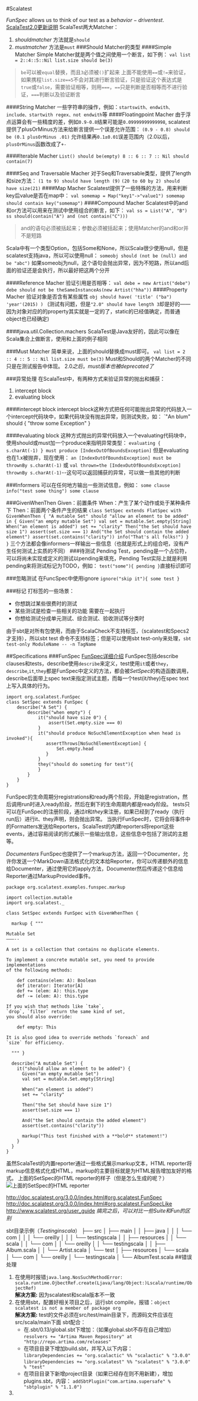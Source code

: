 #Scalatest

$FunSpec$ allows us to think of our test as a $behavior-driven test$.
[ScalaTest2.0更新说明](http://www.scalatest.org/release_notes/2.0_history)
ScalaTest两大Matcher：
1. $should matcher$ 方法就是`should`
2. $must matcher$ 方法是`must`
###Should Matcher的类型
####Simple Matcher
Simple Matcher就是两个值之间使用一个断言，如下例：
`val list = 2::4::5::Nil
list.size should be(3)`
> `be`可以被`equal`替换，而且`3`必须被`()`扩起来
> 上面不能使用`==`或`!=`来验证，如果携程`list.size==5`不会对其进行断言验证，只是验证这个表达式是`true`或`false`，需要验证相等，则用`===`，`==`只是判断是否相等而不进行验证，`===`判断以及验证断言

####String Matcher
一些字符串的操作，例如：`startswith、endwith、include、startwith regex、not endwith`等
####Floatingpoint Macher
由于浮点运算会有一些精度的差，例如`0.9-0.8`结果可能是`0.09999999999998`, scalatest提供了plusOrMinus方法来给断言提供一个误差允许范围：
`(0.9 - 0.8) should be (0.1 plusOrMinus .01)` 允许结果再`0.1±0.01`误差范围内（2.0以后，`plusOrMinus`函数改成了`+-`

####Iterable Macher
 `List() should be(empty)
 8 :: 6 :: 7 :: Nil should contain(7)`  
 
####Seq and Traversable Macher
 对于Seq和Traversable类型，提供了length和size方法：
 `(1 to 9) should have length (9)`
 `(20 to 60 by 2) should have size(21)`
####Map Macher 
Scalatest提供了一些特殊的方法，用来判断key后value是否在map中：
`val somemap = Map("key1"->"value1")
somemap should contain key("somemap")`
####Compound Macher
Scalatest中的and和or方法可以用来在测试中使用组合的断言，如下：
`val ss = List("A", "B")
ss should(contain("A") and (not contain("C")))`
> and的语句必须被括起来；参数必须被括起来；使用Matcher的and和or并不是短路

Scala中有一个类型Option，包括Some和None，所以Scala很少使用null，但是scalatest支持java，所以可以使用null：
`someobj should (not be (null) and be "abc")`
如果someobj为null，这个语句会抛出异常，因为不短路，所以and后面的验证还是会执行，所以最好把这两个分开

####Reference Macher
 验证引用是否相等：
 `val debe = new Artist("debe")
 debe should not be theSameInstanceAs(new Artist("hha"))`
####Property Macher
验证对象是否含有某些属性
`obj should have(
	'title' ("ba")
	'year'(2015)
) `  (测试有问题，但是`"2.0" should have length 3`却是好的——因为对象对应的的property其实就是一定的了，static的已经值确定，而普通object也已经确定)

####java.util.Collection.machers
ScalaTest是Java友好的，因此可以像在Scala集合上做断言，使用和上面的例子相同

###Must Matcher
简单来说，上面的should替换成must即可。
`val list = 2 :: 4 :: 5 :: Nil
list.size must be(3)`
Must和Should的两个Matcher的不同只是在测试报告中体现。 
$2.0之后，must版本也被deprecated了$

###异常处理
在ScalaTest中，有两种方式来验证异常的抛出和捕获：
1. intercept block
2. evaluating block

####intercept block
intercept block这种方式把任何可能抛出异常的代码放入一个intercept代码块中，如果代码块没有抛出异常，则测试失败，如：
`"An blum" should {
	"throw some Exception"
} 

####evaluating block
这种方式抛出的异常代码放入一个evaluating代码块中，使用should或must加一个produce来指明异常类型：
`evaluating { s.charAt(-1) } must produce [IndexOutOfBoundsException]`
但是evaluating也在1.x被抛弃，现在使用：
`an [IndexOutOfBoundsException] must be thrownBy s.charAt(-1)`
或
`val thrown=the [IndexOutOfBoundsException] thrownBy s.charAt(-1)`--这句可以返回捕获的异常，可以做一些其他的判断

###Informers
可以在任何地方输出一些测试信息，例如：
`some clause
info("test some thing")
some clause`

###GivenWhenThen
Given：前置条件
When：产生了某个动作或处于某种条件下
Then：前面两个条件产生的结果
`class SetSpec extends FlatSpec with GivenWhenThen {
  "A mutable Set" should "allow an element to be added" in {
    Given("an empty mutable Set")
    val set = mutable.Set.empty[String]
    When("an element is added")
    set += "clarity"
    Then("the Set should have size 1")
    assert(set.size === 1)
    And("the Set should contain the added element")
    assert(set.contains("clarity"))
    info("That's all folks!")
  }
}`
三个方法都会像informers一样输出一些信息（也就是形式上的组合吧，没有产生任何测试上实质的不同）
###待测试
Pending Test，pending是一个占位符，可以将尚未实现或定义的测试以pending来填充，Pending Test实际上就是利用pending来将测试标记为TODO，例如：
`test("some"){
pending
}`直接标识即可

###忽略测试
在FuncSpec中使用ignore
`ignore("skip it"){
	some test
}`

###标记
打标签的一些场景：
* 你想跳过某些很费时的测试
* 某些测试是检查一些相关的功能 需要在一起执行
* 你想给测试分成单元测试、综合测试、验收测试等分类时

由于sbt是对所有包使用，而由于ScalaCheck不支持标签，（scalatest和Specs2才支持），所以sbt test 命令不支持标签；但是可以使用sbt test-only来处理，`sbt test-only ModuleName -- -n TagName`

##Specifications
###FunSpec
[FunSpec详细介绍](http://doc.scalatest.org/3.0.0/index.html#org.scalatest.FunSpec)
FunSpec包括describe clauses和tests，describe使用`describe`来定义，test使用`it`或者`they`，`describe`,`it`,`they`都是FunSpec中定义的方法，都会被$SetSpec$的构造函数调用，describe后面带上spec text来指定测试主题，而每一个test(it/they)在spec text上写入具体的行为。

	import org.scalatest.FunSpec
	class SetSpec extends FunSpec {
		describe("A Set") {
		    describe("when empty") {
		        it("should have size 0") {
			        assert(Set.empty.size === 0)
			    }
		        it("should produce NoSuchElementException when head is invoked"){
		           assertThrows[NoSuchElementException] {
			           Set.empty.head
			       }
			    }
			    they("should do someting for test"){
			    }
		    }
		}
	}
FunSpec的生命周期分registrations和ready两个阶段，开始是registration，然后调用run时进入ready阶段，然后在剩下的生命周期内都是ready阶段。
tests只可以在FunSpec的注册阶段，通过$it$和$they$来注册，如果已经到了ready（执行run后）进行it、they声明，则会抛出异常。
当执行FunSpec时，它将会将事件中的Formatters发送给Reporters，ScalaTest的内建reporters将report这些events，通过容易阅读的形式展示一些输出信息，这些信息中包括了测试的主题等。

$Documenters$
FunSpec也提供了一个markup方法，返回一个Documenter，允许你发送一个MarkDown语法格式化的文本给Reporter，你可以传递额外的信息给Documenter，通过使用它的apply方法，Documenter然后传递这个信息给Reporter通过MarkupProvided事件。
	
	package org.scalatest.examples.funspec.markup

	import collection.mutable
	import org.scalatest._

	class SetSpec extends FunSpec with GivenWhenThen {

	  markup { """

	Mutable Set
	———--

	A set is a collection that contains no duplicate elements.

	To implement a concrete mutable set, you need to provide implementations
	of the following methods:

		def contains(elem: A): Boolean
		def iterator: Iterator[A]
		def += (elem: A): this.type
		def -= (elem: A): this.type

	If you wish that methods like `take`,
	`drop`, `filter` return the same kind of set,
	you should also override:

		def empty: This

	It is also good idea to override methods `foreach` and
	`size` for efficiency.

	  """ }

	  describe("A mutable Set") {
		it("should allow an element to be added") {
		  Given("an empty mutable Set")
		  val set = mutable.Set.empty[String]

		  When("an element is added")
		  set += "clarity"

		  Then("the Set should have size 1")
		  assert(set.size === 1)

		  And("the Set should contain the added element")
		  assert(set.contains("clarity"))

		  markup("This test finished with a **bold** statement!")
		}
	  }
	}	
虽然ScalaTest的内置reporter通过一些格式展示markup文本，HTML reporter将markup信息格式化成HTML，markup的主要目标就是为HTML报告增加友好的格式。 
上面的SetSpec的HTML reporter的样子（但是怎么生成的呢？）
![上面的SetSpec的HTML reporter](http://doc.scalatest.org/3.0.0/lib/funSpec.gif)

http://doc.scalatest.org/3.0.0/index.html#org.scalatest.FunSpec
http://doc.scalatest.org/3.0.0/index.html#org.scalatest.FunSpecLike
http://www.scalatest.org/user_guide
$搞完之后，可以对比一些Suite和Fun的区别$


sbt目录示例（$Testing in scala$）
├── src
│ ├── main
│ │ ├── java
│ │ │ └── com
│ │ │ └── oreilly
│ │ │ └── testingscala
│ │ ├── resources
│ │ └── scala
│ │ └── com
│ │ └── oreilly
│ │ └── testingscala
│ │ ├── Album.scala
│ │ └── Artist.scala
│ └── test
│ ├── resources
│ └── scala
│ └── com
│ └── oreilly
│ └── testingscala
│ └── AlbumTest.scala
##错误处理
1. 在使用时报错`java.lang.NosSuchMethodError: scala.runtime.OjbectRef.create(Ljava/lang/Object:)Lscala/runtime/ObjectRef)`   
__解决方案:__ 因为scalatest和scala版本不一致
2. 在使用sbt，配置好相关项目之后，运行sbt compile，报错：`object scalatest is not a member of package org`   
__解决方案:__ test的文件必须在src/test/main目录下，而源码文件应该在src/scala/main下面
sbt配合：   
	* 在.sbt/0.13/global.sbt下增加：（如果global.sbt不存在自己增加）   
	`resolvers += "Artima Maven Repository" at "http://repo.artima.com/releases"`
	* 在项目目录下增加build.sbt，并写入以下内容：   
	`libraryDependencies += "org.scalactic" %% "scalactic" % "3.0.0"`
	`libraryDependencies += "org.scalatest" %% "scalatest" % "3.0.0" % "test"`
	* 在项目目录下新增project目录（如果已经存在则不用新建），增加plugins.sbt，内容：
	`addSbtPlugin("com.artima.supersafe" % "sbtplugin" % "1.1.0")`
3. 